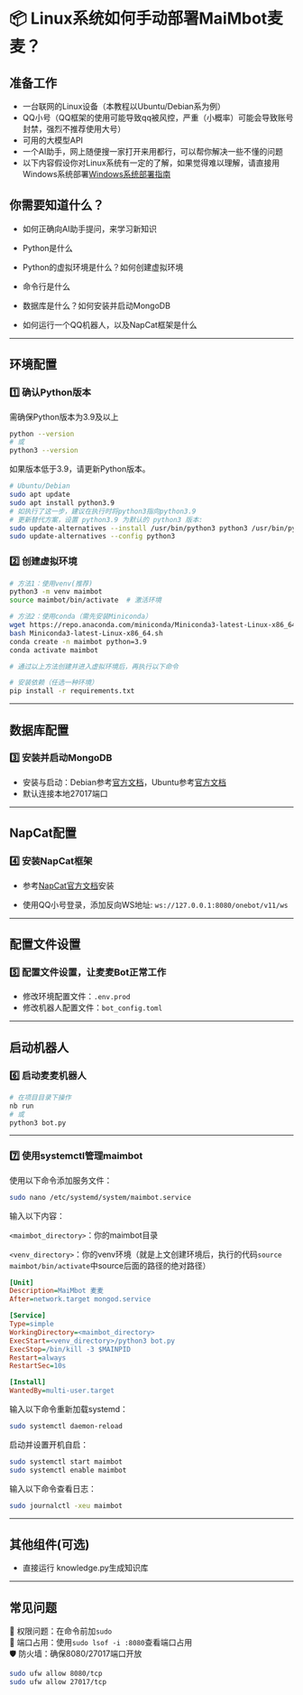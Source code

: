 # 📦 Linux系统如何手动部署MaiMbot麦麦？

## 准备工作

- 一台联网的Linux设备（本教程以Ubuntu/Debian系为例）
- QQ小号（QQ框架的使用可能导致qq被风控，严重（小概率）可能会导致账号封禁，强烈不推荐使用大号）
- 可用的大模型API
- 一个AI助手，网上随便搜一家打开来用都行，可以帮你解决一些不懂的问题
- 以下内容假设你对Linux系统有一定的了解，如果觉得难以理解，请直接用Windows系统部署[Windows系统部署指南](./manual_deploy_windows.md)

## 你需要知道什么？

- 如何正确向AI助手提问，来学习新知识

- Python是什么

- Python的虚拟环境是什么？如何创建虚拟环境

- 命令行是什么

- 数据库是什么？如何安装并启动MongoDB

- 如何运行一个QQ机器人，以及NapCat框架是什么

---

## 环境配置

### 1️⃣ **确认Python版本**

需确保Python版本为3.9及以上

```bash
python --version
# 或
python3 --version
```

如果版本低于3.9，请更新Python版本。

```bash
# Ubuntu/Debian
sudo apt update
sudo apt install python3.9
# 如执行了这一步，建议在执行时将python3指向python3.9
# 更新替代方案，设置 python3.9 为默认的 python3 版本:
sudo update-alternatives --install /usr/bin/python3 python3 /usr/bin/python3.9 1
sudo update-alternatives --config python3
```

### 2️⃣ **创建虚拟环境**

```bash
# 方法1：使用venv(推荐)
python3 -m venv maimbot
source maimbot/bin/activate  # 激活环境

# 方法2：使用conda（需先安装Miniconda）
wget https://repo.anaconda.com/miniconda/Miniconda3-latest-Linux-x86_64.sh
bash Miniconda3-latest-Linux-x86_64.sh
conda create -n maimbot python=3.9
conda activate maimbot

# 通过以上方法创建并进入虚拟环境后，再执行以下命令

# 安装依赖（任选一种环境）
pip install -r requirements.txt
```

---

## 数据库配置

### 3️⃣ **安装并启动MongoDB**

- 安装与启动：Debian参考[官方文档](https://docs.mongodb.com/manual/tutorial/install-mongodb-on-debian/)，Ubuntu参考[官方文档](https://docs.mongodb.com/manual/tutorial/install-mongodb-on-ubuntu/)
- 默认连接本地27017端口

---

## NapCat配置

### 4️⃣ **安装NapCat框架**

- 参考[NapCat官方文档](https://www.napcat.wiki/guide/boot/Shell#napcat-installer-linux%E4%B8%80%E9%94%AE%E4%BD%BF%E7%94%A8%E8%84%9A%E6%9C%AC-%E6%94%AF%E6%8C%81ubuntu-20-debian-10-centos9)安装

-  使用QQ小号登录，添加反向WS地址: `ws://127.0.0.1:8080/onebot/v11/ws`

---

## 配置文件设置

### 5️⃣ **配置文件设置，让麦麦Bot正常工作**

- 修改环境配置文件：`.env.prod`
- 修改机器人配置文件：`bot_config.toml`

---

## 启动机器人

### 6️⃣ **启动麦麦机器人**

```bash
# 在项目目录下操作
nb run
# 或
python3 bot.py
```

---

### 7️⃣ **使用systemctl管理maimbot**

使用以下命令添加服务文件：

```bash
sudo nano /etc/systemd/system/maimbot.service
```

输入以下内容：

`<maimbot_directory>`：你的maimbot目录

`<venv_directory>`：你的venv环境（就是上文创建环境后，执行的代码`source maimbot/bin/activate`中source后面的路径的绝对路径）

```ini
[Unit]
Description=MaiMbot 麦麦
After=network.target mongod.service

[Service]
Type=simple
WorkingDirectory=<maimbot_directory>
ExecStart=<venv_directory>/python3 bot.py
ExecStop=/bin/kill -3 $MAINPID
Restart=always
RestartSec=10s

[Install]
WantedBy=multi-user.target
```

输入以下命令重新加载systemd：

```bash
sudo systemctl daemon-reload
```

启动并设置开机自启：

```bash
sudo systemctl start maimbot
sudo systemctl enable maimbot
```

输入以下命令查看日志：

```bash
sudo journalctl -xeu maimbot
```

---

## **其他组件(可选)**

- 直接运行 knowledge.py生成知识库

---

## 常见问题

🔧 权限问题：在命令前加`sudo`  
🔌 端口占用：使用`sudo lsof -i :8080`查看端口占用  
🛡️ 防火墙：确保8080/27017端口开放  

```bash
sudo ufw allow 8080/tcp
sudo ufw allow 27017/tcp
```
